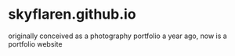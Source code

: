 # skyflaren.github.io
originally conceived as a photography portfolio a year ago, now is a portfolio website
